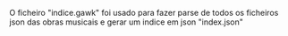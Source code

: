 O ficheiro "indice.gawk" foi usado para fazer parse de todos os ficheiros json das obras musicais e gerar um indice em json "index.json"
